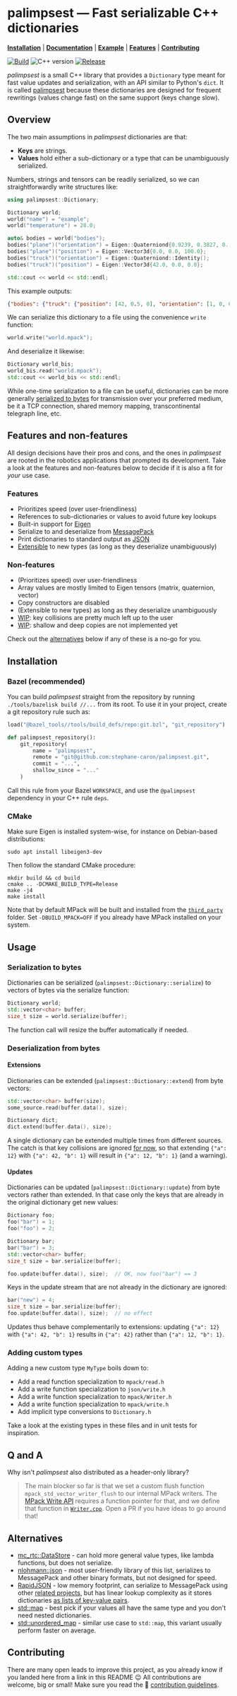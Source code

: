 # palimpsest — Fast serializable C++ dictionaries

[**Installation**](https://github.com/stephane-caron/palimpsest/#installation)
| [**Documentation**](https://scaron.info/doc/palimpsest/)
| [**Example**](https://github.com/stephane-caron/palimpsest#overview)
| [**Features**](https://github.com/stephane-caron/palimpsest#features-and-non-features)
| [**Contributing**](https://github.com/stephane-caron/palimpsest#contributing)

[![Build](https://img.shields.io/github/workflow/status/stephane-caron/palimpsest/CI)](https://github.com/stephane-caron/palimpsest/actions)
![C++ version](https://img.shields.io/badge/C++-17/20-blue.svg?style=flat)
[![Release](https://img.shields.io/github/v/release/stephane-caron/palimpsest.svg?sort=semver)](https://github.com/stephane-caron/palimpsest/releases)

_palimpsest_ is a small C++ library that provides a ``Dictionary`` type meant for fast value updates and serialization, with an API similar to Python's ``dict``. It is called [palimpsest](https://en.wiktionary.org/wiki/palimpsest#Noun) because these dictionaries are designed for frequent rewritings (values change fast) on the same support (keys change slow).

## Overview

The two main assumptions in _palimpsest_ dictionaries are that:

* **Keys** are strings.
* **Values** hold either a sub-dictionary or a type that can be unambiguously serialized.

Numbers, strings and tensors can be readily serialized, so we can straightforwardly write structures like:

```cpp
using palimpsest::Dictionary;

Dictionary world;
world("name") = "example";
world("temperature") = 28.0;

auto& bodies = world("bodies");
bodies("plane")("orientation") = Eigen::Quaterniond{0.9239, 0.3827, 0., 0.};
bodies("plane")("position") = Eigen::Vector3d{0.0, 0.0, 100.0};
bodies("truck")("orientation") = Eigen::Quaterniond::Identity();
bodies("truck")("position") = Eigen::Vector3d{42.0, 0.0, 0.0};

std::cout << world << std::endl;
```

This example outputs:

```json
{"bodies": {"truck": {"position": [42, 0.5, 0], "orientation": [1, 0, 0, 0]}, "plane": {"position": [0.1, 0, 100], "orientation": [0.9239, 0.3827, 0, 0]}}, "temperature": 28, "name": "example"}
```

We can serialize this dictionary to a file using the convenience ``write`` function:

```cpp
world.write("world.mpack");
```

And deserialize it likewise:

```cpp
Dictionary world_bis;
world_bis.read("world.mpack");
std::cout << world_bis << std::endl;
```

While one-time serialization to a file can be useful, dictionaries can be more generally [serialized to bytes](#serialization-to-bytes) for transmission over your preferred medium, be it a TCP connection, shared memory mapping, transcontinental telegraph line, etc.

## Features and non-features

All design decisions have their pros and cons, and the ones in _palimpsest_ are rooted in the robotics applications that prompted its development. Take a look at the features and non-features below to decide if it is also a fit for _your_ use case.

### Features

* Prioritizes speed (over user-friendliness)
* References to sub-dictionaries or values to avoid future key lookups
* Built-in support for [Eigen](https://eigen.tuxfamily.org/)
* Serialize to and deserialize from [MessagePack](https://msgpack.org/)
* Print dictionaries to standard output as [JSON](https://www.json.org/json-en.html)
* [Extensible](#adding-custom-types) to new types (as long as they deserialize unambiguously)

### Non-features

* (Prioritizes speed) over user-friendliness
* Array values are mostly limited to Eigen tensors (matrix, quaternion, vector)
* Copy constructors are disabled
* (Extensible to new types) as long as they deserialize unambiguously
* [WIP](#contributing): key collisions are pretty much left up to the user
* [WIP](#contributing): shallow and deep copies are not implemented yet

Check out the [alternatives](#alternatives) below if any of these is a no-go for you.

## Installation

### Bazel (recommended)

You can build _palimpsest_ straight from the repository by running ``./tools/bazelisk build //...`` from its root. To use it in your project, create a git repository rule such as:

```python
load("@bazel_tools//tools/build_defs/repo:git.bzl", "git_repository")

def palimpsest_repository():
    git_repository(
        name = "palimpsest",
        remote = "git@github.com:stephane-caron/palimpsest.git",
        commit = "...",
        shallow_since = "..."
    )
```

Call this rule from your Bazel ``WORKSPACE``, and use the ``@palimpsest`` dependency in your C++ rule ``deps``.

### CMake

Make sure Eigen is installed system-wise, for instance on Debian-based distributions:

```console
sudo apt install libeigen3-dev
```

Then follow the standard CMake procedure:

```console
mkdir build && cd build
cmake .. -DCMAKE_BUILD_TYPE=Release
make -j4
make install
```

Note that by default MPack will be built and installed from the [``third_party``](https://github.com/stephane-caron/palimpsest/tree/main/third_party) folder. Set ``-DBUILD_MPACK=OFF`` if you already have MPack installed on your system.

## Usage

### Serialization to bytes

Dictionaries can be serialized (``palimpsest::Dictionary::serialize``) to vectors of bytes via the serialize function:

```cpp
Dictionary world;
std::vector<char> buffer;
size_t size = world.serialize(buffer);
```

The function call will resize the buffer automatically if needed.

### Deserialization from bytes

#### Extensions

Dictionaries can be extended (``palimpsest::Dictionary::extend``) from byte vectors:

```cpp
std::vector<char> buffer(size);
some_source.read(buffer.data(), size);

Dictionary dict;
dict.extend(buffer.data(), size);
```

A single dictionary can be extended multiple times from different sources. The catch is that key collisions are ignored [for now](#contributing), so that extending ``{"a": 12}`` with ``{"a": 42, "b": 1}`` will result in ``{"a": 12, "b": 1}`` (and a warning).

#### Updates

Dictionaries can be updated (``palimpsest::Dictionary::update``) from byte vectors rather than extended. In that case only the keys that are already in the original dictionary get new values:

```cpp
Dictionary foo;
foo("bar") = 1;
foo("foo") = 2;

Dictionary bar;
bar("bar") = 3;
std::vector<char> buffer;
size_t size = bar.serialize(buffer);

foo.update(buffer.data(), size);  // OK, now foo("bar") == 3
```

Keys in the update stream that are not already in the dictionary are ignored:

```cpp
bar("new") = 4;
size_t size = bar.serialize(buffer);
foo.update(buffer.data(), size);  // no effect
```

Updates thus behave complementarily to extensions: updating ``{"a": 12}`` with ``{"a": 42, "b": 1}`` results in ``{"a": 42}`` rather than ``{"a": 12, "b": 1}``.

### Adding custom types

Adding a new custom type ``MyType`` boils down to:

* Add a read function specialization to ``mpack/read.h``
* Add a write function specialization to ``json/write.h``
* Add a write function specialization to ``mpack/Writer.h``
* Add a write function specialization to ``mpack/write.h``
* Add implicit type conversions to ``Dictionary.h``

Take a look at the existing types in these files and in unit tests for inspiration.

## Q and A

Why isn't _palimpsest_ also distributed as a header-only library?

> The main blocker so far is that we set a custom flush function
> ``mpack_std_vector_writer_flush`` to our internal MPack writers. The [MPack
> Write API](https://ludocode.github.io/mpack/group__writer.html) requires a
> function pointer for that, and we define that function in
> [`Writer.cpp`](src/mpack/Writer.cpp). Open a PR if you have ideas to go
> around that!

## Alternatives

* [mc_rtc::DataStore](https://github.com/jrl-umi3218/mc_rtc/blob/master/include/mc_rtc/DataStore.h) - can hold more general value types, like lambda functions, but does not serialize.
* [nlohmann::json](https://github.com/nlohmann/json) - most user-friendly library of this list, serializes to MessagePack and other binary formats, but not designed for speed.
* [RapidJSON](https://github.com/Tencent/rapidjson/) - low memory footprint, can serialize to MessagePack using other [related projects](https://github.com/Tencent/rapidjson/wiki/Related-Projects), but has linear lookup complexity as it stores dictionaries [as lists of key-value pairs](https://github.com/Tencent/rapidjson/issues/102).
* [std::map](https://www.cplusplus.com/reference/map/map/) - best pick if your values all have the same type and you don't need nested dictionaries.
* [std::unordered\_map](https://www.cplusplus.com/reference/unordered_map/unordered_map/) - similar use case to ``std::map``, this variant usually perform faster on average.

## Contributing

There are many open leads to improve this project, as you already know if you landed here from a link in this README 😉 All contributions are welcome, big or small! Make sure you read the 👷 [contribution guidelines](CONTRIBUTING.md).
